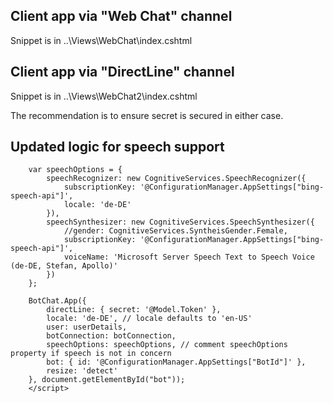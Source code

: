 ## Client app via "Web Chat" channel
Snippet is in ..\Views\WebChat\index.cshtml

## Client app via "DirectLine" channel
Snippet is in ..\Views\WebChat2\index.cshtml

The recommendation is to ensure secret is secured in either case. 

## Updated logic for speech support

```
    var speechOptions = {
        speechRecognizer: new CognitiveServices.SpeechRecognizer({
            subscriptionKey: '@ConfigurationManager.AppSettings["bing-speech-api"]',
            locale: 'de-DE'
        }),
        speechSynthesizer: new CognitiveServices.SpeechSynthesizer({
            //gender: CognitiveServices.SyntheisGender.Female,
            subscriptionKey: '@ConfigurationManager.AppSettings["bing-speech-api"]',
            voiceName: 'Microsoft Server Speech Text to Speech Voice (de-DE, Stefan, Apollo)'
        })
    };

    BotChat.App({
        directLine: { secret: '@Model.Token' },
        locale: 'de-DE', // locale defaults to 'en-US'
        user: userDetails,
        botConnection: botConnection,
        speechOptions: speechOptions, // comment speechOptions property if speech is not in concern
        bot: { id: '@ConfigurationManager.AppSettings["BotId"]' },
        resize: 'detect'
    }, document.getElementById("bot"));
    </script>
```

